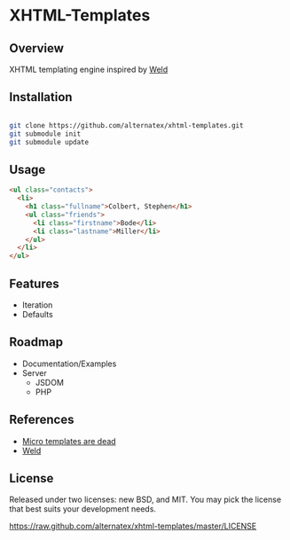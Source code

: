XHTML-Templates
===============

Overview
---------------
XHTML templating engine inspired by [Weld](https://github.com/tmpvar/weld)

Installation
---------------
```bash

git clone https://github.com/alternatex/xhtml-templates.git
git submodule init
git submodule update 
```

Usage
---------------
```html
<ul class="contacts">
  <li>
    <h1 class="fullname">Colbert, Stephen</h1>
    <ul class="friends">
      <li class="firstname">Bode</li>
      <li class="lastname">Miller</li>
    </ul>
  </li>
</ul>

```

Features
---------------
- Iteration
- Defaults

Roadmap
---------------
- Documentation/Examples
- Server 
  - JSDOM
  - PHP

References
---------------
- [Micro templates are dead](http://blog.nodejitsu.com/micro-templates-are-dead)
- [Weld](https://github.com/tmpvar/weld)

License
---------------
Released under two licenses: new BSD, and MIT. You may pick the
license that best suits your development needs.

https://raw.github.com/alternatex/xhtml-templates/master/LICENSE
